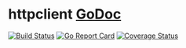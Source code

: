 # httpclient [GoDoc](https://godoc.org/github.com/go-4devs/httpclient)
[![Build Status](https://travis-ci.org/go-4devs/httpclient.svg?branch=master)](https://travis-ci.org/go-4devs/httpclient)
[![Go Report Card](https://goreportcard.com/badge/github.com/go-4devs/httpclient)](https://goreportcard.com/report/github.com/go-4devs/httpclient)
[![Coverage Status](https://coveralls.io/repos/github/go-4devs/httpclient/badge.svg?branch=master)](https://coveralls.io/github/go-4devs/httpclient?branch=master)
